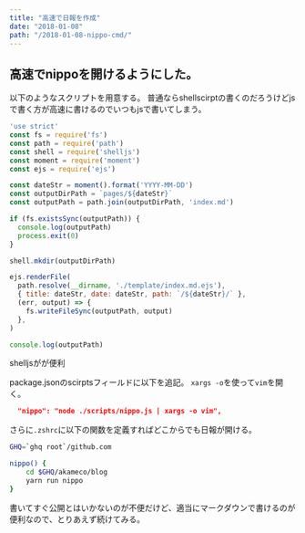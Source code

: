 ```yaml
---
title: "高速で日報を作成"
date: "2018-01-08"
path: "/2018-01-08-nippo-cmd/"
---
```


## 高速でnippoを開けるようにした。

以下のようなスクリプトを用意する。
普通ならshellscirptの書くのだろうけどjsで書く方が高速に書けるのでいつもjsで書いてしまう。

```js
'use strict'
const fs = require('fs')
const path = require('path')
const shell = require('shelljs')
const moment = require('moment')
const ejs = require('ejs')

const dateStr = moment().format('YYYY-MM-DD')
const outputDirPath = `pages/${dateStr}`
const outputPath = path.join(outputDirPath, 'index.md')

if (fs.existsSync(outputPath)) {
  console.log(outputPath)
  process.exit(0)
}

shell.mkdir(outputDirPath)

ejs.renderFile(
  path.resolve(__dirname, './template/index.md.ejs'),
  { title: dateStr, date: dateStr, path: `/${dateStr}/` },
  (err, output) => {
    fs.writeFileSync(outputPath, output)
  },
)

console.log(outputPath)
```

shelljsがが便利

package.jsonのscirptsフィールドに以下を追記。
`xargs -o`を使って`vim`を開く。

```package.json
  "nippo": "node ./scripts/nippo.js | xargs -o vim",
```

さらに`.zshrc`に以下の関数を定義すればどこからでも日報が開ける。

```sh
GHQ=`ghq root`/github.com

nippo() {
	cd $GHQ/akameco/blog
	yarn run nippo
}
```

書いてすぐ公開とはいかないのが不便だけど、適当にマークダウンで書けるのが便利なので、とりあえず続けてみる。

